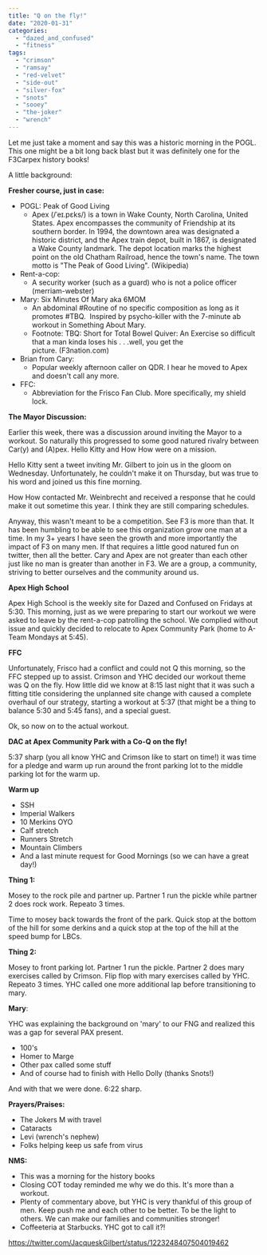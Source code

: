 ```yaml
---
title: "Q on the fly!"
date: "2020-01-31"
categories: 
  - "dazed_and_confused"
  - "fitness"
tags: 
  - "crimson"
  - "ramsay"
  - "red-velvet"
  - "side-out"
  - "silver-fox"
  - "snots"
  - "sooey"
  - "the-joker"
  - "wrench"
---
```


Let me just take a moment and say this was a historic morning in the POGL. This one might be a bit long back blast but it was definitely one for the F3Carpex history books!

A little background:

**Fresher course, just in case:**

- POGL: Peak of Good Living
    - Apex (/ˈeɪ.pɛks/) is a town in Wake County, North Carolina, United States. Apex encompasses the community of Friendship at its southern border. In 1994, the downtown area was designated a historic district, and the Apex train depot, built in 1867, is designated a Wake County landmark. The depot location marks the highest point on the old Chatham Railroad, hence the town's name. The town motto is "The Peak of Good Living". (Wikipedia)
- Rent-a-cop:
    - A security worker (such as a guard) who is not a police officer (merriam-webster)
- Mary: Six Minutes Of Mary aka 6MOM
    - An abdominal #Routine of no specific composition as long as it promotes #TBQ.  Inspired by psycho-killer with the 7-minute ab workout in Something About Mary.
    - Footnote: TBQ: Short for Total Bowel Quiver: An Exercise so difficult that a man kinda loses his . . .well, you get the picture. (F3nation.com)
- Brian from Cary:
    - Popular weekly afternoon caller on QDR. I hear he moved to Apex and doesn't call any more.
- FFC:
    - Abbreviation for the Frisco Fan Club. More specifically, my shield lock.

**The Mayor Discussion:**

Earlier this week, there was a discussion around inviting the Mayor to a workout. So naturally this progressed to some good natured rivalry between Car(y) and (A)pex. Hello Kitty and How How were on a mission.

Hello Kitty sent a tweet inviting Mr. Gilbert to join us in the gloom on Wednesday. Unfortunately, he couldn't make it on Thursday, but was true to his word and joined us this fine morning.

How How contacted Mr. Weinbrecht and received a response that he could make it out sometime this year. I think they are still comparing schedules.

Anyway, this wasn't meant to be a competition. See F3 is more than that. It has been humbling to be able to see this organization grow one man at a time. In my 3+ years I have seen the growth and more importantly the impact of F3 on many men. If that requires a little good natured fun on twitter, then all the better. Cary and Apex are not greater than each other just like no man is greater than another in F3. We are a group, a community, striving to better ourselves and the community around us.

**Apex High School**

Apex High School is the weekly site for Dazed and Confused on Fridays at 5:30. This morning, just as we were preparing to start our workout we were asked to leave by the rent-a-cop patrolling the school. We complied without issue and quickly decided to relocate to Apex Community Park (home to A-Team Mondays at 5:45).

**FFC**

Unfortunately, Frisco had a conflict and could not Q this morning, so the FFC stepped up to assist. Crimson and YHC decided our workout theme was Q on the fly. How little did we know at 8:15 last night that it was such a fitting title considering the unplanned site change with caused a complete overhaul of our strategy, starting a workout at 5:37 (that might be a thing to balance 5:30 and 5:45 fans), and a special guest.

Ok, so now on to the actual workout.

**DAC at Apex Community Park with a Co-Q on the fly!**

5:37 sharp (you all know YHC and Crimson like to start on time!) it was time for a pledge and warm up run around the front parking lot to the middle parking lot for the warm up.

**Warm up**

- SSH
- Imperial Walkers
- 10 Merkins OYO
- Calf stretch
- Runners Stretch
- Mountain Climbers
- And a last minute request for Good Mornings (so we can have a great day!)

**Thing 1:**

Mosey to the rock pile and partner up. Partner 1 run the pickle while partner 2 does rock work. Repeato 3 times.

Time to mosey back towards the front of the park. Quick stop at the bottom of the hill for some derkins and a quick stop at the top of the hill at the speed bump for LBCs.

**Thing 2:**

Mosey to front parking lot. Partner 1 run the pickle. Partner 2 does mary exercises called by Crimson. Flip flop with mary exercises called by YHC. Repeato 3 times. YHC called one more additional lap before transitioning to mary.

**Mary**:

YHC was explaining the background on 'mary' to our FNG and realized this was a gap for several PAX present.

- 100's
- Homer to Marge
- Other pax called some stuff
- And of course had to finish with Hello Dolly (thanks Snots!)

And with that we were done. 6:22 sharp.

**Prayers/Praises:**

- The Jokers M with travel
- Cataracts
- Levi (wrench's nephew)
- Folks helping keep us safe from virus

**NMS:**

- This was a morning for the history books
- Closing COT today reminded me why we do this. It's more than a workout.
- Plenty of commentary above, but YHC is very thankful of this group of men. Keep push me and each other to be better. To be the light to others. We can make our families and communities stronger!
- Coffeeteria at Starbucks. YHC got to call it?!

https://twitter.com/JacqueskGilbert/status/1223248407504019462
